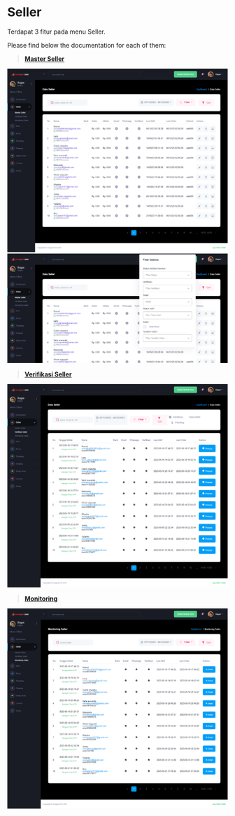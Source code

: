 # Seller

Terdapat 3 fitur pada menu Seller.

Please find below the documentation for each of them:

> [**Master Seller**](/seller/master-seller/)

![image](master-seller/master-seller.png)
![image](master-seller/master-seller-filter.png)

> [**Verifikasi Seller**](/seller/verifikasi-seller/)

![image](verifikasi-seller/verifikasi-seller.png)

> [**Monitoring**](/seller/monitoring-seller/)

![image](monitoring-seller/monitoring-seller.png)
